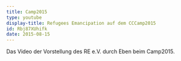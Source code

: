 ```yaml
---
title: Camp2015
type: youtube
display-title: Refugees Emancipation auf dem CCCamp2015
id: Rbj87XUhifk
date: 2015-08-15
---
```

Das Video der Vorstellung des RE e.V. durch Eben beim Camp2015.

